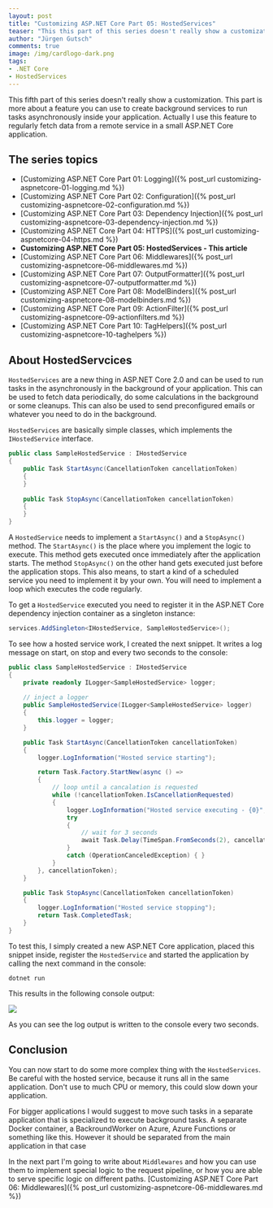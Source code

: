 ```yaml
---
layout: post
title: "Customizing ASP.​NET Core Part 05: HostedServices"
teaser: "This this part of this series doesn't really show a customization. This part is more about a feature you can use to create background services to run tasks asynchronously inside your application. Actually I use this feature to regularly fetch data from a remote service in a small ASP.NET Core application. "
author: "Jürgen Gutsch"
comments: true
image: /img/cardlogo-dark.png
tags: 
- .NET Core
- HostedServices
---
```


This fifth part of this series doesn't really show a customization. This part is more about a feature you can use to create background services to run tasks asynchronously inside your application. Actually I use this feature to regularly fetch data from a remote service in a small ASP.NET Core application. 

## The series topics

- [Customizing ASP.NET Core Part 01: Logging]({% post_url customizing-aspnetcore-01-logging.md %})
- [Customizing ASP.NET Core Part 02: Configuration]({% post_url customizing-aspnetcore-02-configuration.md %})
- [Customizing ASP.NET Core Part 03: Dependency Injection]({% post_url customizing-aspnetcore-03-dependency-injection.md %})
- [Customizing ASP.NET Core Part 04: HTTPS]({% post_url customizing-aspnetcore-04-https.md %})
- **Customizing ASP.NET Core Part 05: HostedServices - This article**
- [Customizing ASP.NET Core Part 06: Middlewares]({% post_url customizing-aspnetcore-06-middlewares.md %})
- [Customizing ASP.NET Core Part 07: OutputFormatter]({% post_url customizing-aspnetcore-07-outputformatter.md %})
- [Customizing ASP.NET Core Part 08: ModelBinders]({% post_url customizing-aspnetcore-08-modelbinders.md %})
- [Customizing ASP.NET Core Part 09: ActionFilter]({% post_url customizing-aspnetcore-09-actionfilters.md %})
- [Customizing ASP.NET Core Part 10: TagHelpers]({% post_url customizing-aspnetcore-10-taghelpers %})

## About HostedServcices 

`HostedServices` are a new thing in ASP.NET Core 2.0 and can be used to run tasks in the asynchronously in the background of your application. This can be used to fetch data periodically, do some calculations in the background or some cleanups. This can also be used to send preconfigured emails or whatever you need to do in the background.

`HostedServices` are basically simple classes, which implements the `IHostedService` interface.

~~~ csharp
public class SampleHostedService : IHostedService
{
	public Task StartAsync(CancellationToken cancellationToken)
	{
	}
	
	public Task StopAsync(CancellationToken cancellationToken)
	{
	}
}
~~~

A `HostedService` needs to implement a `StartAsync()` and a `StopAsync()` method. The `StartAsync()` is the place where you implement the logic to execute. This method gets executed once immediately after the application starts. The method `StopAsync()` on the other hand gets executed just before the application stops. This also means, to start a kind of a scheduled service you need to implement it by your own. You will need to implement a loop which executes the code regularly.

To get a `HostedService` executed you need to register it in the ASP.NET Core dependency injection container as a singleton instance:

~~~ csharp
services.AddSingleton<IHostedService, SampleHostedService>();
~~~

To see how a hosted service work, I created the next snippet. It writes a log message on start, on stop and every two seconds to the console:

~~~ csharp
public class SampleHostedService : IHostedService
{
	private readonly ILogger<SampleHostedService> logger;
	
	// inject a logger
	public SampleHostedService(ILogger<SampleHostedService> logger)
	{
		this.logger = logger;
	}

	public Task StartAsync(CancellationToken cancellationToken)
	{
		logger.LogInformation("Hosted service starting");

		return Task.Factory.StartNew(async () =>
		{
			// loop until a cancalation is requested
			while (!cancellationToken.IsCancellationRequested)
			{
				logger.LogInformation("Hosted service executing - {0}", DateTime.Now);
				try
				{
					// wait for 3 seconds
					await Task.Delay(TimeSpan.FromSeconds(2), cancellationToken);
				}
				catch (OperationCanceledException) { }
			}
		}, cancellationToken);
	}

	public Task StopAsync(CancellationToken cancellationToken)
	{
		logger.LogInformation("Hosted service stopping");
		return Task.CompletedTask;
	}
}
~~~

To test this, I simply created a new ASP.NET Core application, placed this snippet inside, register the `HostedService` and started the application by calling the next command in the console:

~~~ shell
dotnet run
~~~

This results in the following console output:

![]({{site.baseurl}}/img/customize-aspnetcore/hosted-service.png)

As you can see the log output is written to the console every two seconds.

## Conclusion

You can now start to do some more complex thing with the `HostedServices`. Be careful with the hosted service, because it runs all in the same application. Don't use to much CPU or memory, this could slow down your application.

For bigger applications I would suggest to move such tasks in a separate application that is specialized to execute background tasks. A separate Docker container, a BackroundWorker on Azure, Azure Functions or something like this. However it should be separated from the main application in that case

In the next part I'm going to write about `Middlewares` and how you can use them to implement special logic to the request pipeline, or how you are able to serve specific logic on different paths. [Customizing ASP.NET Core Part 06: Middlewares]({% post_url customizing-aspnetcore-06-middlewares.md %})
